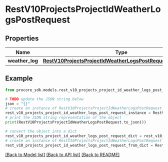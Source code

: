 # RestV10ProjectsProjectIdWeatherLogsPostRequest


## Properties

Name | Type | Description | Notes
------------ | ------------- | ------------- | -------------
**weather_log** | [**RestV10ProjectsProjectIdWeatherLogsPostRequestWeatherLog**](RestV10ProjectsProjectIdWeatherLogsPostRequestWeatherLog.md) |  | 

## Example

```python
from procore_sdk.models.rest_v10_projects_project_id_weather_logs_post_request import RestV10ProjectsProjectIdWeatherLogsPostRequest

# TODO update the JSON string below
json = "{}"
# create an instance of RestV10ProjectsProjectIdWeatherLogsPostRequest from a JSON string
rest_v10_projects_project_id_weather_logs_post_request_instance = RestV10ProjectsProjectIdWeatherLogsPostRequest.from_json(json)
# print the JSON string representation of the object
print(RestV10ProjectsProjectIdWeatherLogsPostRequest.to_json())

# convert the object into a dict
rest_v10_projects_project_id_weather_logs_post_request_dict = rest_v10_projects_project_id_weather_logs_post_request_instance.to_dict()
# create an instance of RestV10ProjectsProjectIdWeatherLogsPostRequest from a dict
rest_v10_projects_project_id_weather_logs_post_request_from_dict = RestV10ProjectsProjectIdWeatherLogsPostRequest.from_dict(rest_v10_projects_project_id_weather_logs_post_request_dict)
```
[[Back to Model list]](../README.md#documentation-for-models) [[Back to API list]](../README.md#documentation-for-api-endpoints) [[Back to README]](../README.md)


